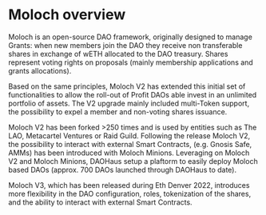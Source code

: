 # Moloch overview

Moloch is an open-source DAO framework, originally designed to manage Grants: when new members join the DAO they receive non transferable shares in exchange of wETH allocated to the DAO treasury. Shares represent voting rights on proposals (mainly membership applications and grants allocations).

Based on the same principles, Moloch V2 has extended this initial set of functionalities to allow the roll-out of Profit DAOs able invest in an unlimited portfolio of assets. The V2 upgrade mainly included multi-Token support, the possibility to expel a member and non-voting shares issuance.

Moloch V2 has been forked >250 times and is used by entities such as The LAO, Metacartel Ventures or Raid Guild. Following the release Moloch V2, the possibility to interact with external Smart Contracts, (e.g. Gnosis Safe, AMMs) has been introduced with Moloch Minions. Leveraging on Moloch V2 and Moloch Minions, DAOHaus setup a plaftorm to easily deploy Moloch based DAOs (approx. 700 DAOs launched through DAOHaus to date).

Moloch V3, which has been released during Eth Denver 2022, introduces more flexibility in the DAO configuration, roles, tokenization of the shares, and the ability to interact with external Smart Contracts.
